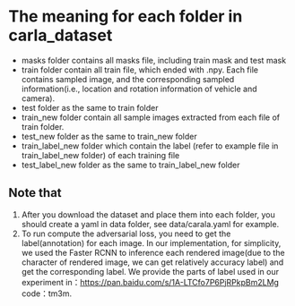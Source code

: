 # The meaning for each folder in carla_dataset
+ masks folder contains all masks file, including train mask and test mask
+ train folder contain all train file, which ended with .npy. Each file contains sampled image, and the corresponding sampled information(i.e., location and rotation information of vehicle and camera).
+ test folder as the same to train folder
+ train_new folder contain all sample images extracted from each file of train folder.
+ test_new folder as the same to train_new folder
+ train_label_new folder which contain the label (refer to example file in train_label_new folder) of each training file
+ test_label_new folder as the same to train_label_new folder
## Note that
1. After you download the dataset and place them into each folder, you should create a yaml in data folder, see data/carala.yaml for example. 
2. To run compute the adversarial loss, you need to get the label(annotation) for each image. In our implementation, for simplicity, we used the Faster RCNN to inference each rendered image(due to the character of rendered image, we can get relatively accuracy label) and get the corresponding label. We provide the parts of label used in our experiment in：https://pan.baidu.com/s/1A-LTCfo7P6PjRPkpBm2LMg 
code：tm3m.
